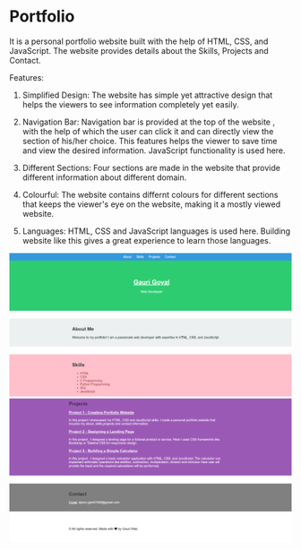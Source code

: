 # Portfolio
It is a personal portfolio website built with the help of HTML, CSS, and JavaScript. The website provides details about the Skills, Projects and Contact.

Features:

1. Simplified Design: The website has simple yet attractive design that helps the viewers to see information completely yet easily.

2. Navigation Bar: Navigation bar is provided at the top of the website , with the help of which the user can click it and can directly view the section of his/her choice. This features helps the viewer to save time and view the desired information. JavaScript functionality is used here.

3. Different Sections: Four sections are made in the website that provide different information about different domain.

4. Colourful: The website contains differnt colours for different sections that keeps the viewer's eye on the website, making it a mostly viewed website.

5. Languages: HTML, CSS and JavaScript languages is used here. Building website like this gives a great experience to learn those languages.

![Panel 1](https://github.com/Gauri123412/Portfolio/blob/main/Screenshot%20(3294).png)
![Panel 2](https://github.com/Gauri123412/Portfolio/blob/main/Screenshot%20(3296).png)

   
